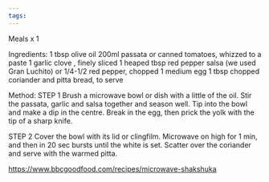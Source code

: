 ```yaml
---
tags:
---
```


Meals x 1

Ingredients:
1 tbsp olive oil
200ml passata or canned tomatoes, whizzed to a paste
1 garlic clove , finely sliced
1 heaped tbsp red pepper salsa (we used Gran Luchito) or 1/4-1/2 red pepper, chopped
1 medium egg
1 tbsp chopped coriander and pitta bread, to serve

Method:
STEP 1
Brush a microwave bowl or dish with a little of the oil. Stir the passata, garlic and salsa together and season well. Tip into the bowl and make a dip in the centre. Break in the egg, then prick the yolk with the tip of a sharp knife.

STEP 2
Cover the bowl with its lid or clingfilm. Microwave on high for 1 min, and then in 20 sec bursts until the white is set. Scatter over the coriander and serve with the warmed pitta.

https://www.bbcgoodfood.com/recipes/microwave-shakshuka